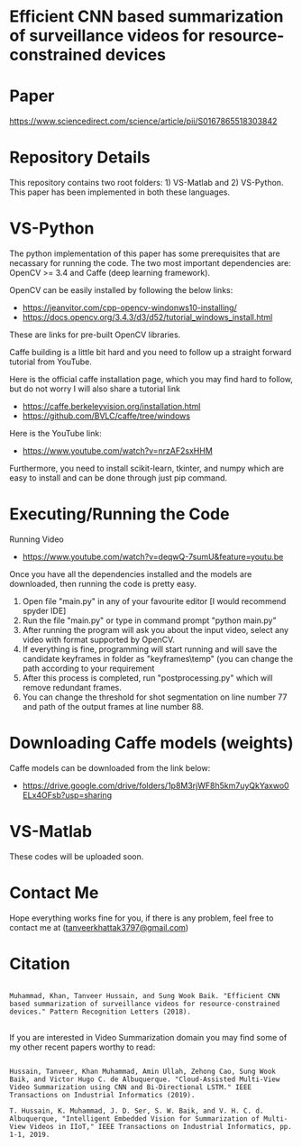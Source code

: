 Efficient CNN based summarization of surveillance videos for resource-constrained devices
==================
Paper
=========
https://www.sciencedirect.com/science/article/pii/S0167865518303842

Repository Details
=========
This repository contains two root folders: 1) VS-Matlab and 2) VS-Python. This paper has been implemented in both these languages.

VS-Python
=======
The python implementation of this paper has some prerequisites that are necassary for running the code.
The two most important dependencies are: OpenCV >= 3.4 and Caffe (deep learning framework).

OpenCV can be easily installed by following the below links:
- https://jeanvitor.com/cpp-opencv-windonws10-installing/
- https://docs.opencv.org/3.4.3/d3/d52/tutorial_windows_install.html

These are links for pre-built OpenCV libraries.

Caffe building is a little bit hard and you need to follow up a straight forward tutorial from YouTube. 

Here is the official caffe installation page, which you may find hard to follow, but do not worry I will also share a tutorial link
- https://caffe.berkeleyvision.org/installation.html
- https://github.com/BVLC/caffe/tree/windows

Here is the YouTube link:

- https://www.youtube.com/watch?v=nrzAF2sxHHM

Furthermore, you need to install scikit-learn, tkinter, and numpy which are easy to install and can be done through just pip command.

Executing/Running the Code
=========
Running Video
- https://www.youtube.com/watch?v=deqwQ-7sumU&feature=youtu.be


Once you have all the dependencies installed and the models are downloaded, then running the code is pretty easy.

1. Open file "main.py" in any of your favourite editor [I would recommend spyder IDE]
2. Run the file "main.py" or type in command prompt "python main.py"
3. After running the program will ask you about the input video, select any video with format supported by OpenCV.
4. If everything is fine, programming will start running and will save the candidate keyframes in folder as "keyframes\temp\" (you can change the path according to your requirement
5. After this process is completed, run "postprocessing.py" which will remove redundant frames.
6. You can change the threshold for shot segmentation on line number 77 and path of the output frames at line number 88.

Downloading Caffe models (weights)
==========
Caffe models can be downloaded from the link below:

- https://drive.google.com/drive/folders/1p8M3rjWF8h5km7uyQkYaxwo0ELx4OFsb?usp=sharing


VS-Matlab
=======
These codes will be uploaded soon.


Contact Me
========
Hope everything works fine for you, if there is any problem, feel free to contact me at (tanveerkhattak3797@gmail.com)


Citation
=======
<pre>
<code>
Muhammad, Khan, Tanveer Hussain, and Sung Wook Baik. "Efficient CNN based summarization of surveillance videos for resource-constrained devices." Pattern Recognition Letters (2018).
</code>
</pre>

If you are interested in Video Summarization domain you may find some of my other recent papers worthy to read:
<pre>
<code>
Hussain, Tanveer, Khan Muhammad, Amin Ullah, Zehong Cao, Sung Wook Baik, and Victor Hugo C. de Albuquerque. "Cloud-Assisted Multi-View Video Summarization using CNN and Bi-Directional LSTM." IEEE Transactions on Industrial Informatics (2019).

T. Hussain, K. Muhammad, J. D. Ser, S. W. Baik, and V. H. C. d. Albuquerque, "Intelligent Embedded Vision for Summarization of Multi-View Videos in IIoT," IEEE Transactions on Industrial Informatics, pp. 1-1, 2019.
</code>
</pre>


